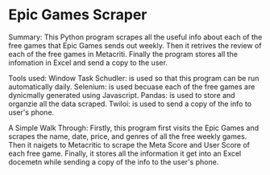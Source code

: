 # Epic Games Scraper 

Summary:
This Python program scrapes all the useful info about each of the free games that Epic Games sends out weekly.
Then it retrives the review of each of the free games in Metacriti.
Finally the program stores all the infomation in Excel and send a copy to the user.

Tools used:
Window Task Schudler: is used so that this program can be run automatically daily.
Selenium: is used becuase each of the free games are dynicmally generated using Javascript.
Pandas: is used to store and organzie all the data scraped.
Twiloi:  is used to send a copy of the info to user's phone. 


A Simple Walk Through:
Firstly, this program first visits the Epic Games and scrapes the name, date, price, and genres of all the free weekly games.
Then it naigets to Metacritic to scrape the Meta Score and User Score of each free game.
Finally, it stores all the information it get into an Excel docemetn while sending a copy of the info to the user's phone.
